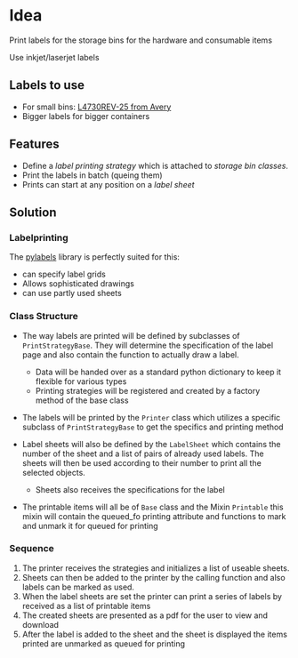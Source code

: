 # Idea

Print labels for the storage bins for the hardware and consumable items

Use inkjet/laserjet labels

## Labels to use

- For small bins: [L4730REV-25
 from Avery][label_small]
- Bigger labels for bigger containers

## Features

- Define a *label printing strategy* which is attached to *storage bin classes*.
- Print the labels in batch (queing them)
- Prints can start at any position on a *label sheet*

[label_small]: https://www.avery-zweckform.com/produkt/universal-etiketten-l4730rev-25/retailers/de/de

## Solution

### Labelprinting

The [pylabels](https://pypi.org/project/pylabels/) library is perfectly suited for this:

- can specify label grids
- Allows sophisticated drawings
- can use partly used sheets

### Class Structure

- The way labels are printed will be defined by subclasses of `PrintStrategyBase`. They will determine
the specification of the label page and also contain the function to actually draw a label.
  - Data will be handed over as a standard python dictionary to keep it flexible for various types
  - Printing strategies will be registered and created by a factory method of the base class

- The labels will be printed by the `Printer` class which utilizes a specific subclass of
  `PrintStrategyBase` to get the specifics and printing method

- Label sheets will also be defined by the `LabelSheet` which contains the number of the sheet
  and a list of pairs of already used labels. The sheets will then be used according to their number
  to print all the selected objects.
  - Sheets also receives the specifications for the label

- The printable items will all be of `Base` class and the Mixin `Printable` this mixin will contain the queued_fo
  printing attribute and functions to mark and unmark it for queued for printing

### Sequence

1. The printer receives the strategies and initializes a list of useable sheets.
2. Sheets can then be added to the printer by the calling function and also labels
   can be marked as used.
3. When the label sheets are set the printer can print a series of labels by received as a list
   of printable items
4. The created sheets are presented as a pdf for the user to view and download
5. After the label is added to the sheet and the sheet is displayed the items printed are unmarked as queued
   for printing
